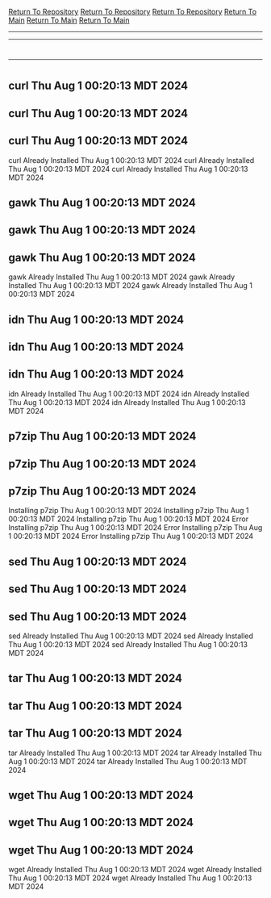 [Return To Repository](https://github.com/DigitalWarrior/piholeparser/)
[Return To Repository](https://github.com/DigitalWarrior/piholeparser/)
[Return To Repository](https://github.com/DigitalWarrior/piholeparser/)
[Return To Main](https://github.com/DigitalWarrior/piholeparser/blob/master/RecentRunLogs/Mainlog.md)
[Return To Main](https://github.com/DigitalWarrior/piholeparser/blob/master/RecentRunLogs/Mainlog.md)
[Return To Main](https://github.com/DigitalWarrior/piholeparser/blob/master/RecentRunLogs/Mainlog.md)
____________________________________
____________________________________
# 
____________________________________
# 
# 
## curl Thu Aug  1 00:20:13 MDT 2024
## curl Thu Aug  1 00:20:13 MDT 2024
## curl Thu Aug  1 00:20:13 MDT 2024
curl Already Installed Thu Aug  1 00:20:13 MDT 2024
curl Already Installed Thu Aug  1 00:20:13 MDT 2024
curl Already Installed Thu Aug  1 00:20:13 MDT 2024
## gawk Thu Aug  1 00:20:13 MDT 2024
## gawk Thu Aug  1 00:20:13 MDT 2024
## gawk Thu Aug  1 00:20:13 MDT 2024
gawk Already Installed Thu Aug  1 00:20:13 MDT 2024
gawk Already Installed Thu Aug  1 00:20:13 MDT 2024
gawk Already Installed Thu Aug  1 00:20:13 MDT 2024
## idn Thu Aug  1 00:20:13 MDT 2024
## idn Thu Aug  1 00:20:13 MDT 2024
## idn Thu Aug  1 00:20:13 MDT 2024
idn Already Installed Thu Aug  1 00:20:13 MDT 2024
idn Already Installed Thu Aug  1 00:20:13 MDT 2024
idn Already Installed Thu Aug  1 00:20:13 MDT 2024
## p7zip Thu Aug  1 00:20:13 MDT 2024
## p7zip Thu Aug  1 00:20:13 MDT 2024
## p7zip Thu Aug  1 00:20:13 MDT 2024
Installing p7zip Thu Aug  1 00:20:13 MDT 2024
Installing p7zip Thu Aug  1 00:20:13 MDT 2024
Installing p7zip Thu Aug  1 00:20:13 MDT 2024
Error Installing p7zip Thu Aug  1 00:20:13 MDT 2024
Error Installing p7zip Thu Aug  1 00:20:13 MDT 2024
Error Installing p7zip Thu Aug  1 00:20:13 MDT 2024
## sed Thu Aug  1 00:20:13 MDT 2024
## sed Thu Aug  1 00:20:13 MDT 2024
## sed Thu Aug  1 00:20:13 MDT 2024
sed Already Installed Thu Aug  1 00:20:13 MDT 2024
sed Already Installed Thu Aug  1 00:20:13 MDT 2024
sed Already Installed Thu Aug  1 00:20:13 MDT 2024
## tar Thu Aug  1 00:20:13 MDT 2024
## tar Thu Aug  1 00:20:13 MDT 2024
## tar Thu Aug  1 00:20:13 MDT 2024
tar Already Installed Thu Aug  1 00:20:13 MDT 2024
tar Already Installed Thu Aug  1 00:20:13 MDT 2024
tar Already Installed Thu Aug  1 00:20:13 MDT 2024
## wget Thu Aug  1 00:20:13 MDT 2024
## wget Thu Aug  1 00:20:13 MDT 2024
## wget Thu Aug  1 00:20:13 MDT 2024
wget Already Installed Thu Aug  1 00:20:13 MDT 2024
wget Already Installed Thu Aug  1 00:20:13 MDT 2024
wget Already Installed Thu Aug  1 00:20:13 MDT 2024
